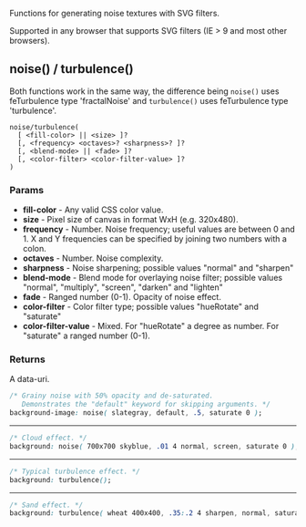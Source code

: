 
Functions for generating noise textures with SVG filters.

Supported in any browser that supports SVG filters (IE > 9 and most other browsers).


## noise() / turbulence()

Both functions work in the same way, the difference being `noise()` uses feTurbulence type 'fractalNoise' and `turbulence()` uses feTurbulence type 'turbulence'.

```syntax
noise/turbulence(
  [ <fill-color> || <size> ]?
  [, <frequency> <octaves>? <sharpness>? ]?
  [, <blend-mode> || <fade> ]?
  [, <color-filter> <color-filter-value> ]?
)
```

### Params

* **fill-color** - Any valid CSS color value.
* **size** - Pixel size of canvas in format WxH (e.g. 320x480).
* **frequency** - Number. Noise frequency; useful values are between 0 and 1.  X and Y frequencies can be specified by joining two numbers with a colon.
* **octaves** - Number. Noise complexity.
* **sharpness** - Noise sharpening; possible values "normal" and "sharpen"
* **blend-mode** - Blend mode for overlaying noise filter; possible values "normal", "multiply", "screen", "darken" and "lighten"
* **fade** - Ranged number (0-1). Opacity of noise effect.
* **color-filter** - Color filter type; possible values "hueRotate" and "saturate"
* **color-filter-value** - Mixed. For "hueRotate" a degree as number. For "saturate" a ranged number (0-1).

### Returns

A data-uri.

```css
/* Grainy noise with 50% opacity and de-saturated.
   Demonstrates the "default" keyword for skipping arguments. */
background-image: noise( slategray, default, .5, saturate 0 );
```

*******

```css
/* Cloud effect. */
background: noise( 700x700 skyblue, .01 4 normal, screen, saturate 0 );
```

*******

```css
/* Typical turbulence effect. */
background: turbulence();
```

*******

```css
/* Sand effect. */
background: turbulence( wheat 400x400, .35:.2 4 sharpen, normal, saturate .4 );
```
